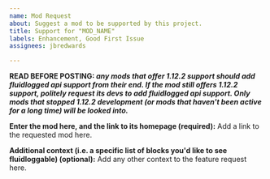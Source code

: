 ```yaml
---
name: Mod Request
about: Suggest a mod to be supported by this project.
title: Support for "MOD_NAME"
labels: Enhancement, Good First Issue
assignees: jbredwards

---
```


**READ BEFORE POSTING: *any mods that offer 1.12.2 support should add fluidlogged api support from their end. If the mod still offers 1.12.2 support, politely request its devs to add fluidlogged api support. Only mods that stopped 1.12.2 development (or mods that haven't been active for a long time) will be looked into.***

**Enter the mod here, and the link to its homepage (required):**
Add a link to the requested mod here.

**Additional context (i.e. a specific list of blocks you'd like to see fluidloggable) (optional):**
Add any other context to the feature request here.
